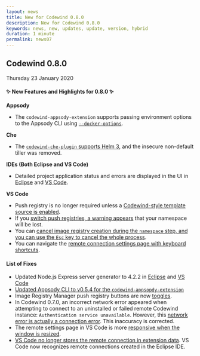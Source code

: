 ```yaml
---
layout: news
title: New for Codewind 0.8.0
description: New for Codewind 0.8.0
keywords: news, new, updates, update, version, hybrid
duration: 1 minute
permalink: news07
---
```


## Codewind 0.8.0
Thursday 23 January 2020

#### ✨ New Features and Highlights for 0.8.0 ✨

**Appsody**
- The `codewind-appsody-extension` supports passing environment options to the Appsody CLI using [`--docker-options`](https://github.com/eclipse/codewind/issues/1401).

**Che**
- The [`codewind-che-plugin` supports Helm 3](https://github.com/eclipse/codewind/issues/1320), and the insecure non-default tiller was removed.

**IDEs (Both Eclipse and VS Code)**
- Detailed project application status and errors are displayed in the UI in [Eclipse](https://github.com/eclipse/codewind-eclipse/issues/236) and [VS Code](https://github.com/eclipse/codewind/issues/1391).

**VS Code**
- Push registry is no longer required unless a [Codewind-style template source is enabled](https://github.com/eclipse/codewind/issues/1469).
- If you [switch push registries, a warning appears](https://github.com/eclipse/codewind/issues/1421) that your namespace will be lost.
- You can [cancel image registry creation during the `namespace` step, and you can use the `Esc` key to cancel the whole process](https://github.com/eclipse/codewind/issues/1621).
- You can navigate the [remote connection settings page with keyboard shortcuts](https://github.com/eclipse/codewind/issues/1562).


#### List of Fixes
- Updated Node.js Express server generator to 4.2.2 in [Eclipse](https://github.com/eclipse/codewind-openapi-eclipse/pull/83) and [VS Code](https://github.com/eclipse/codewind-openapi-vscode/pull/77)
- [Updated Appsody CLI to v0.5.4 for the `codewind-appsopdy-extension`](https://github.com/eclipse/codewind/issues/1666)
- Image Registry Manager push registry buttons are now [toggles](https://github.com/eclipse/codewind/issues/1490).
- In Codewind 0.7.0, an incorrect network error appeared when attempting to connect to an uninstalled or failed remote Codewind instance: `Authentication service unavailable`. However, this [network error is actually a connection error](https://github.com/eclipse/codewind/issues/1547). This inaccuracy is corrected.
- The remote settings page in VS Code is more [responsive when the window is resized](https://github.com/eclipse/codewind-vscode/pull/364).
- [VS Code no longer stores the remote connection in extension data](https://github.com/eclipse/codewind/issues/1641). VS Code now recognizes remote connections created in the Eclipse IDE. 